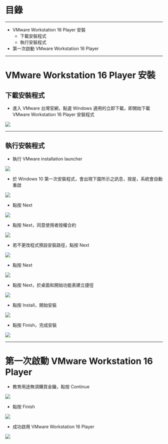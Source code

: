 # 目錄

---

* VMware Workstation 16 Player 安裝
  * 下載安裝程式
  * 執行安裝程式
* 第一次啟動 VMware Workstation 16 Player

---

# VMware Workstation 16 Player 安裝
## 下載安裝程式

* 進入 VMware 台灣官網，點選 Windows 適用的立即下載，即開始下載 VMware Workstation 16 Player 安裝程式

![](https://i.imgur.com/v1Kq0AB.jpg)

---

## 執行安裝程式

* 執行 VMware installation launcher

![](https://i.imgur.com/d1KUUeE.png)

* 於 Windows 10 第一次安裝程式，會出現下圖所示之訊息，按是，系統會自動重啟

![](https://i.imgur.com/ce862Im.png)

* 點按 Next

![](https://i.imgur.com/UXbuxAG.png)

* 點按 Next，同意使用者授權合約

![](https://i.imgur.com/lkjm5ng.png)

* 若不更改程式預設安裝路徑，點按 Next

![](https://i.imgur.com/2PWTS6x.png)

* 點按 Next

![](https://i.imgur.com/sinuwLU.png)

* 點按 Next，於桌面和開始功能表建立捷徑

![](https://i.imgur.com/y91xza3.png)

* 點按 Install，開始安裝

![](https://i.imgur.com/vcwNvi5.png)

* 點按 Finish，完成安裝

![](https://i.imgur.com/GOKqJcL.png)

---

# 第一次啟動 VMware Workstation 16 Player

* 教育用途無須購買金鑰，點按 Continue

![](https://i.imgur.com/hzliwIc.png)

* 點按 Finish

![](https://i.imgur.com/XRmInWV.png)

* 成功啟用 VMware Workstation 16 Player

![](https://i.imgur.com/XueRzSD.png)
